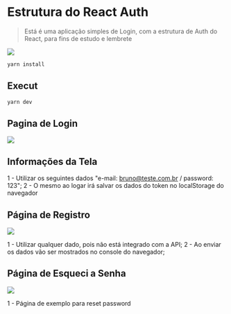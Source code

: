 # Estrutura do React Auth

> Está é uma aplicação simples de Login, com a estrutura de Auth do React, para fins de estudo e lembrete

![](src/assets/login-page.jpg)

```sh
yarn install
```

## Execut

```sh
yarn dev
```

## Pagina de Login

![](src/assets/login-page.jpg)

## Informações da Tela

1 - Utilizar os seguintes dados "e-mail: bruno@teste.com.br / password: 123";
2 - O mesmo ao logar irá salvar os dados do token no localStorage do navegador

## Página de Registro

![](src/assets/register-page.jpg)

1 - Utilizar qualquer dado, pois não está integrado com a API;
2 - Ao enviar os dados vão ser mostrados no console do navegador;

## Página de Esqueci a Senha

![](src/assets/reset-page.jpg)

1 - Página de exemplo para reset password


